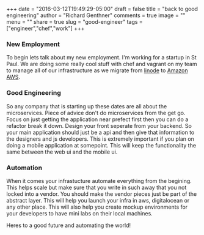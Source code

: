 +++
date = "2016-03-12T19:49:29-05:00"
draft = false
title = "back to good engineering"
author = "Richard Genthner"
comments = true
image = ""
menu = ""
share = true
slug = "good-engineer"
tags = ["engineer","chef","work"]
+++

### New Employment
To begin lets talk about my new employment. I'm working for a startup in St Paul. We are doing some really cool stuff with chef and vagrant on my team to manage
all of our infrastructure as we migrate from [linode](https://www.linode.com) to [Amazon AWS](https://aws.amazon.com).

### Good Engineering
So any company that is starting up these dates are all about the microservices. Piece of advice don't do microservices from the get go. Focus on just getting the application near prefect first then you can do a refactor break it down. Design your front seperate from your backend. So your main application should just be a api and then give that information to the designers and js developers. This is extremely important if you plan on doing a mobile application at somepoint. This will keep the functionality the same between the web ui and the mobile ui.

### Automation
When it comes your infrastucture automate everything from the begining. This helps scale but make sure that you write in such away that you not locked into a vendor. You should make the vendor pieces just be part of the abstract layer. This will help you launch your infra in aws, digitalocean or any other place. This will also help you create mockup environments for your developers to have mini labs on their local machines.


Heres to a good future and automating the world!
